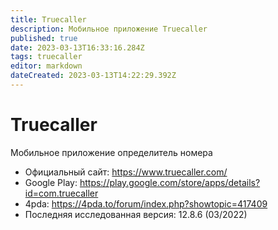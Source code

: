 ```yaml
---
title: Truecaller
description: Мобильное приложение Truecaller
published: true
date: 2023-03-13T16:33:16.284Z
tags: truecaller
editor: markdown
dateCreated: 2023-03-13T14:22:29.392Z
---
```


# Truecaller

Мобильное приложение определитель номера

- Официальный сайт: https://www.truecaller.com/
- Google Play: https://play.google.com/store/apps/details?id=com.truecaller
- 4pda: https://4pda.to/forum/index.php?showtopic=417409
- Последняя исследованная версия: 12.8.6 (03/2022)

